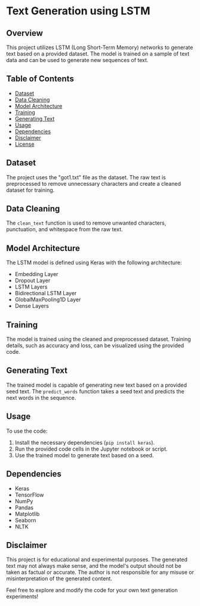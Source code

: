 # Text Generation using LSTM

## Overview
This project utilizes LSTM (Long Short-Term Memory) networks to generate text based on a provided dataset. The model is trained on a sample of text data and can be used to generate new sequences of text.

## Table of Contents
- [Dataset](#dataset)
- [Data Cleaning](#data-cleaning)
- [Model Architecture](#model-architecture)
- [Training](#training)
- [Generating Text](#generating-text)
- [Usage](#usage)
- [Dependencies](#dependencies)
- [Disclaimer](#disclaimer)
- [License](#license)

## Dataset
The project uses the "got1.txt" file as the dataset. The raw text is preprocessed to remove unnecessary characters and create a cleaned dataset for training.

## Data Cleaning
The `clean_text` function is used to remove unwanted characters, punctuation, and whitespace from the raw text.

## Model Architecture
The LSTM model is defined using Keras with the following architecture:
- Embedding Layer
- Dropout Layer
- LSTM Layers
- Bidirectional LSTM Layer
- GlobalMaxPooling1D Layer
- Dense Layers

## Training
The model is trained using the cleaned and preprocessed dataset. Training details, such as accuracy and loss, can be visualized using the provided code.

## Generating Text
The trained model is capable of generating new text based on a provided seed text. The `predict_words` function takes a seed text and predicts the next words in the sequence.

## Usage
To use the code:
1. Install the necessary dependencies (`pip install keras`).
2. Run the provided code cells in the Jupyter notebook or script.
3. Use the trained model to generate text based on a seed.

## Dependencies
- Keras
- TensorFlow
- NumPy
- Pandas
- Matplotlib
- Seaborn
- NLTK

## Disclaimer
This project is for educational and experimental purposes. The generated text may not always make sense, and the model's output should not be taken as factual or accurate. The author is not responsible for any misuse or misinterpretation of the generated content.



Feel free to explore and modify the code for your own text generation experiments!
